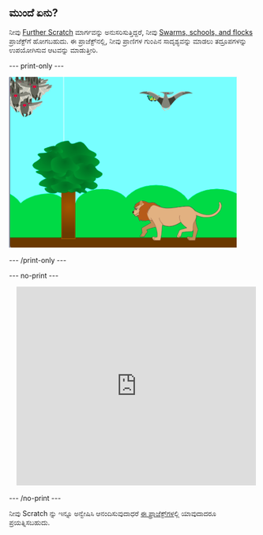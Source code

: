 ## ಮುಂದೆ ಏನು?

ನೀವು [Further Scratch](https://projects.raspberrypi.org/kn-IN/pathways/further-scratch) ಮಾರ್ಗವನ್ನು ಅನುಸರಿಸುತ್ತಿದ್ದರೆ, ನೀವು [Swarms, schools, and flocks](https://projects.raspberrypi.org/kn-IN/projects/swarms-schools-flocks) ಪ್ರಾಜೆಕ್ಟ್‌ಗೆ ಹೋಗಬಹುದು. ಈ ಪ್ರಾಜೆಕ್ಟ್‌ನಲ್ಲಿ, ನೀವು ಪ್ರಾಣಿಗಳ ಗುಂಪಿನ ಸಾದೃಶ್ಯವನ್ನು ಮಾಡಲು ತದ್ರೂಪಗಳನ್ನು ಉಪಯೋಗಿಸುವ ಆಟವನ್ನು ಮಾಡುತ್ತೀರಿ.

--- print-only ---

![ಹಿಂಡುಗಳು, ಶಾಲೆಗಳು, ಮತ್ತು ಮಂದೆಗಳು](images/swarms_bats.png)

--- /print-only ---

--- no-print ---

<div class="scratch-preview" style="margin-left: 15px;">
  <iframe allowtransparency="true" width="485" height="402" src="https://scratch.mit.edu/projects/embed/546736449/?autostart=false" frameborder="0"></iframe>
</div>

--- /no-print ---

ನೀವು Scratch ನ್ನು ಇನ್ನೂ ಅನ್ವೇಷಿಸಿ ಆನಂದಿಸುವುದಾಧರೆ [ಈ ಪ್ರಾಜೆಕ್ಟ್‌ಗಳ](https://projects.raspberrypi.org/kn-IN/projects?software%5B%5D=scratch&curriculum%5B%5D=%201)ಲ್ಲಿ ಯಾವುದಾದರೂ ಪ್ರಯತ್ನಿಸಬಹುದು.

